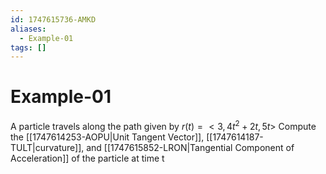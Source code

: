 ```yaml
---
id: 1747615736-AMKD
aliases:
  - Example-01
tags: []
---
```


# Example-01

A particle travels along the path given by $r(t) = <3, 4t^2 + 2t, 5t>$ Compute the [[1747614253-AOPU|Unit Tangent Vector]], [[1747614187-TULT|curvature]], and [[1747615852-LRON|Tangential Component of Acceleration]] of the particle at time t


